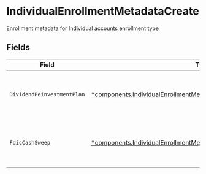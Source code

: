# IndividualEnrollmentMetadataCreate

Enrollment metadata for Individual accounts enrollment type


## Fields

| Field                                                                                                                                                           | Type                                                                                                                                                            | Required                                                                                                                                                        | Description                                                                                                                                                     | Example                                                                                                                                                         |
| --------------------------------------------------------------------------------------------------------------------------------------------------------------- | --------------------------------------------------------------------------------------------------------------------------------------------------------------- | --------------------------------------------------------------------------------------------------------------------------------------------------------------- | --------------------------------------------------------------------------------------------------------------------------------------------------------------- | --------------------------------------------------------------------------------------------------------------------------------------------------------------- |
| `DividendReinvestmentPlan`                                                                                                                                      | [*components.IndividualEnrollmentMetadataCreateDividendReinvestmentPlan](../../models/components/individualenrollmentmetadatacreatedividendreinvestmentplan.md) | :heavy_minus_sign:                                                                                                                                              | Option to auto-enroll in Dividend Reinvestment; defaults to true                                                                                                | DIVIDEND_REINVESTMENT_ENROLL                                                                                                                                    |
| `FdicCashSweep`                                                                                                                                                 | [*components.IndividualEnrollmentMetadataCreateFdicCashSweep](../../models/components/individualenrollmentmetadatacreatefdiccashsweep.md)                       | :heavy_minus_sign:                                                                                                                                              | Option to auto-enroll in FDIC cash sweep; defaults to true                                                                                                      | FDIC_CASH_SWEEP_ENROLL                                                                                                                                          |